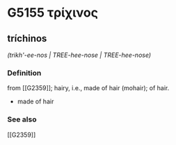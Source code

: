 # G5155 τρίχινος

## tríchinos

_(trikh'-ee-nos | TREE-hee-nose | TREE-hee-nose)_

### Definition

from [[G2359]]; hairy, i.e., made of hair (mohair); of hair.

- made of hair

### See also

[[G2359]]

